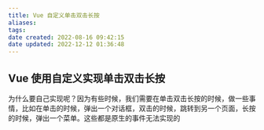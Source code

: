 ```yaml
---
title: Vue 自定义单击双击长按
aliases:
tags:
date created: 2022-08-16 09:42:15
date updated: 2022-12-12 01:36:48
---
```


## Vue 使用自定义实现单击双击长按

为什么要自己实现呢？因为有些时候，我们需要在单击双击长按的时候，做一些事情，比如在单击的时候，弹出一个对话框，双击的时候，跳转到另一个页面，长按的时候，弹出一个菜单。这些都是原生的事件无法实现的

